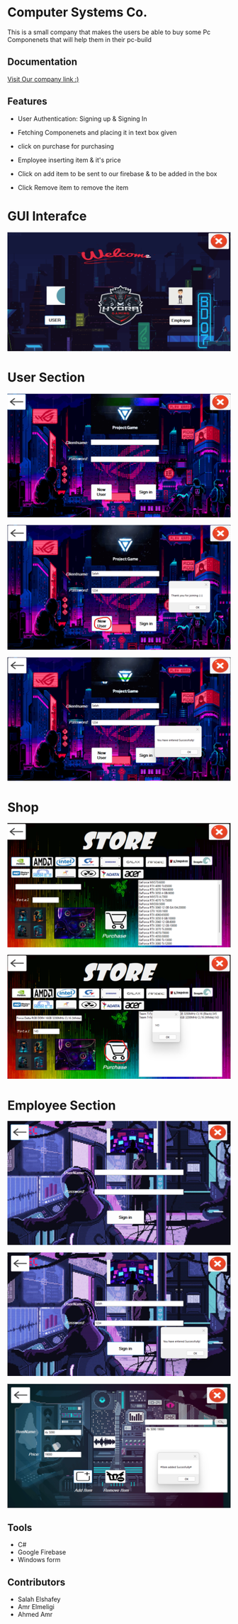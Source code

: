 
# Computer Systems Co.

This is a small company that makes the users be able to buy some Pc Componenets that will help them in their pc-build


## Documentation

[Visit Our company link :)](https://docs.google.com/document/d/1gkyW1AA5O7LCSH48QGuFDBhi0uWSQy4K/edit)


## Features

-  User Authentication:
Signing up & Signing In

- Fetching Componenets and placing it in text box given

- click on purchase for purchasing

- Employee inserting item & it's price

- Click on add item to be sent to our firebase & to be added in the box

- Click Remove item to remove the item



# GUI Interafce
![Interface](https://github.com/SalahElshafey/Computer-System-Company/blob/main/Screenshots/images.png?raw=true)

# User Section
![user](https://github.com/SalahElshafey/Computer-System-Company/blob/main/Screenshots/Screenshot%202023-03-01%20200320.png?raw=true)

![signup](https://github.com/SalahElshafey/Computer-System-Company/blob/main/Screenshots/Screenshot%202023-03-01%20200420.png?raw=true)

![signin](https://github.com/SalahElshafey/Computer-System-Company/blob/main/Screenshots/Screenshot%202023-03-01%20200442.png?raw=true)

# Shop

![show](https://github.com/SalahElshafey/Computer-System-Company/blob/main/Screenshots/Screenshot%202023-03-01%20200508.png?raw=true)

![buy](https://github.com/SalahElshafey/Computer-System-Company/blob/main/Screenshots/Screenshot%202023-03-01%20200547.png?raw=true)

# Employee Section
![interface](https://github.com/SalahElshafey/Computer-System-Company/blob/main/Screenshots/Screenshot%202023-03-01%20200618.png?raw=true)

![interface](https://github.com/SalahElshafey/Computer-System-Company/blob/main/Screenshots/Screenshot%202023-03-01%20200645.png?raw=true)

![interface](https://github.com/SalahElshafey/Computer-System-Company/blob/main/Screenshots/Screenshot%202023-03-01%20200729.png?raw=true)




## Tools

- C#
- Google Firebase
- Windows form

## Contributors
- Salah Elshafey
- Amr Elmeligi
- Ahmed Amr
